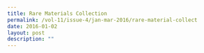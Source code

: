 ```yaml
---
title: Rare Materials Collection
permalink: /vol-11/issue-4/jan-mar-2016/rare-material-collect
date: 2016-01-02
layout: post
description: ""
---
```

